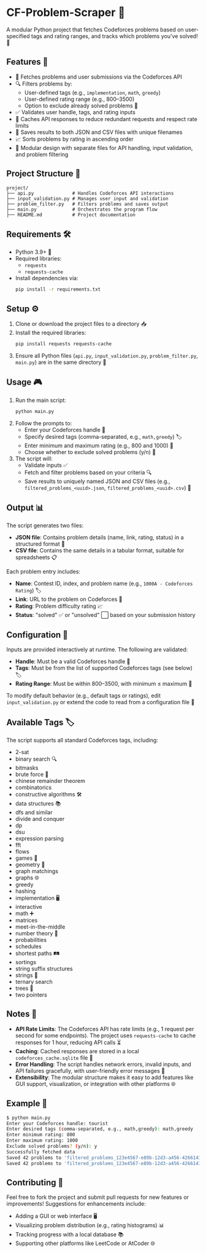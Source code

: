 # CF-Problem-Scraper 🚀

A modular Python project that fetches Codeforces problems based on user-specified tags and rating ranges, and tracks which problems you've solved! 🧩

## Features 🌟

- 📡 Fetches problems and user submissions via the Codeforces API
- 🔍 Filters problems by:
  - User-defined tags (e.g., `implementation`, `math`, `greedy`)
  - User-defined rating range (e.g., 800–3500)
  - Option to exclude already solved problems 🚫
- ✅ Validates user handle, tags, and rating inputs
- 💾 Caches API responses to reduce redundant requests and respect rate limits
- 📄 Saves results to both JSON and CSV files with unique filenames
- 📈 Sorts problems by rating in ascending order
- 🧩 Modular design with separate files for API handling, input validation, and problem filtering

## Project Structure 📂

```
project/
├── api.py              # Handles Codeforces API interactions
├── input_validation.py # Manages user input and validation 
├── problem_filter.py   # Filters problems and saves output
├── main.py             # Orchestrates the program flow
├── README.md           # Project documentation
```

## Requirements 🛠️

- Python 3.9+ 🐍
- Required libraries:
  - `requests`
  - `requests-cache`
- Install dependencies via:
  ```bash
  pip install -r requirements.txt
  ```

## Setup ⚙️

1. Clone or download the project files to a directory 📥
2. Install the required libraries:
   ```bash
   pip install requests requests-cache
   ```
3. Ensure all Python files (`api.py`, `input_validation.py`, `problem_filter.py`, `main.py`) are in the same directory 📂

## Usage 🎮

1. Run the main script:
   ```bash
   python main.py
   ```
2. Follow the prompts to:
   - Enter your Codeforces handle 👤
   - Specify desired tags (comma-separated, e.g., `math,greedy`) 🏷️
   - Enter minimum and maximum rating (e.g., 800 and 1000) 📏
   - Choose whether to exclude solved problems (y/n) 🚫
3. The script will:
   - Validate inputs ✅
   - Fetch and filter problems based on your criteria 🔍
   - Save results to uniquely named JSON and CSV files (e.g., `filtered_problems_<uuid>.json`, `filtered_problems_<uuid>.csv`) 💾

## Output 📊

The script generates two files:
- **JSON file**: Contains problem details (name, link, rating, status) in a structured format 📜
- **CSV file**: Contains the same details in a tabular format, suitable for spreadsheets 📋

Each problem entry includes:
- **Name**: Contest ID, index, and problem name (e.g., `1000A - Codeforces Rating`) 🏷️
- **Link**: URL to the problem on Codeforces 🔗
- **Rating**: Problem difficulty rating 📈
- **Status**: "solved" ✅ or "unsolved" ⬜ based on your submission history

## Configuration 🔧

Inputs are provided interactively at runtime. The following are validated:
- **Handle**: Must be a valid Codeforces handle 👤
- **Tags**: Must be from the list of supported Codeforces tags (see below) 🏷️
- **Rating Range**: Must be within 800–3500, with minimum ≤ maximum 📏

To modify default behavior (e.g., default tags or ratings), edit `input_validation.py` or extend the code to read from a configuration file 📝

## Available Tags 🏷️

The script supports all standard Codeforces tags, including:
- 2-sat
- binary search 🔍
- bitmasks
- brute force 💪
- chinese remainder theorem
- combinatorics
- constructive algorithms 🛠️
- data structures 📚
- dfs and similar
- divide and conquer
- dp
- dsu
- expression parsing
- fft
- flows
- games 🎲
- geometry 📐
- graph matchings
- graphs 🌐
- greedy
- hashing
- implementation 🖥️
- interactive
- math ➕
- matrices
- meet-in-the-middle
- number theory 🔢
- probabilities
- schedules
- shortest paths 🛤️
- sortings
- string suffix structures
- strings 📜
- ternary search
- trees 🌳
- two pointers

## Notes 📌

- **API Rate Limits**: The Codeforces API has rate limits (e.g., 1 request per second for some endpoints). The project uses `requests-cache` to cache responses for 1 hour, reducing API calls ⏳
- **Caching**: Cached responses are stored in a local `codeforces_cache.sqlite` file 💾
- **Error Handling**: The script handles network errors, invalid inputs, and API failures gracefully, with user-friendly error messages 🚨
- **Extensibility**: The modular structure makes it easy to add features like GUI support, visualization, or integration with other platforms 🌐

## Example 🌟

```bash
$ python main.py
Enter your Codeforces handle: tourist
Enter desired tags (comma-separated, e.g., math,greedy): math,greedy
Enter minimum rating: 800
Enter maximum rating: 1000
Exclude solved problems? (y/n): y
Successfully fetched data
Saved 42 problems to 'filtered_problems_123e4567-e89b-12d3-a456-426614174000.json'
Saved 42 problems to 'filtered_problems_123e4567-e89b-12d3-a456-426614174000.csv'
```

## Contributing 🤝

Feel free to fork the project and submit pull requests for new features or improvements! Suggestions for enhancements include:
- Adding a GUI or web interface 🖥️
- Visualizing problem distribution (e.g., rating histograms) 📊
- Tracking progress with a local database 📚
- Supporting other platforms like LeetCode or AtCoder 🌐